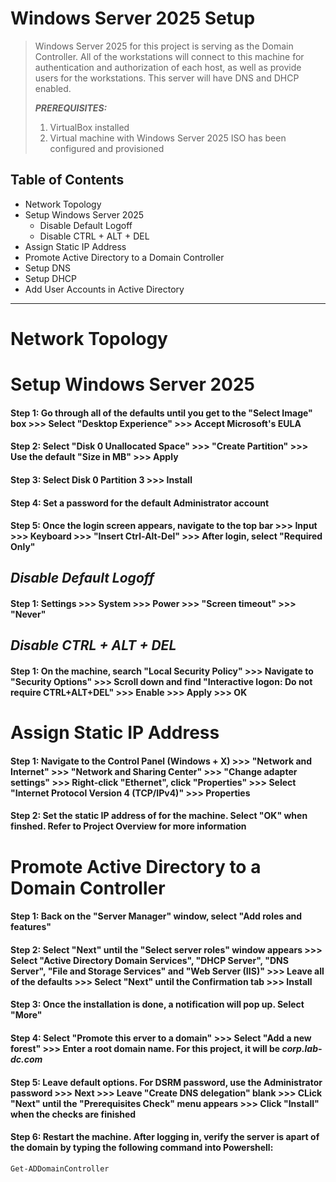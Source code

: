 # Windows Server 2025 Setup
> Windows Server 2025 for this project is serving as the Domain Controller. All of the workstations will connect to this machine for authentication and authorization of each host, as well as provide users for the workstations. This server will have DNS and DHCP enabled.
>
> ***PREREQUISITES:***
> 1) VirtualBox installed
> 2) Virtual machine with Windows Server 2025 ISO has been configured and provisioned

## Table of Contents

* Network Topology
* Setup Windows Server 2025
  - Disable Default Logoff
  - Disable CTRL + ALT + DEL
* Assign Static IP Address
* Promote Active Directory to a Domain Controller
* Setup DNS
* Setup DHCP
* Add User Accounts in Active Directory

***

# Network Topology

[PLACE PHOTO PATH HERE]: #

# Setup Windows Server 2025

#### Step 1: Go through all of the defaults until you get to the "Select Image" box >>> Select "Desktop Experience" >>> Accept Microsoft's EULA

#### Step 2: Select "Disk 0 Unallocated Space" >>> "Create Partition" >>> Use the default "Size in MB" >>> Apply

#### Step 3: Select Disk 0 Partition 3 >>> Install

#### Step 4: Set a password for the default Administrator account

#### Step 5: Once the login screen appears, navigate to the top bar >>> Input >>> Keyboard >>> "Insert Ctrl-Alt-Del" >>> After login, select "Required Only"

## *Disable Default Logoff*

#### Step 1: Settings >>> System >>> Power >>> "Screen timeout" >>> "Never"

## *Disable CTRL + ALT + DEL*

#### Step 1: On the machine, search "Local Security Policy" >>> Navigate to "Security Options" >>> Scroll down and find "Interactive logon: Do not require CTRL+ALT+DEL" >>> Enable >>> Apply >>> OK

# Assign Static IP Address

#### Step 1: Navigate to the Control Panel (Windows + X) >>> "Network and Internet" >>> "Network and Sharing Center" >>> "Change adapter settings" >>> Right-click "Ethernet", click "Properties" >>> Select "Internet Protocol Version 4 (TCP/IPv4)" >>> Properties

#### Step 2: Set the static IP address of for the machine. Select "OK" when finshed. Refer to Project Overview for more information

# Promote Active Directory to a Domain Controller

#### Step 1: Back on the "Server Manager" window, select "Add roles and features"

#### Step 2: Select "Next" until the "Select server roles" window appears >>> Select "Active Directory Domain Services", "DHCP Server", "DNS Server", "File and Storage Services" and "Web Server (IIS)" >>> Leave all of the defaults >>> Select "Next" until the Confirmation tab >>> Install

#### Step 3: Once the installation is done, a notification will pop up. Select "More"

#### Step 4: Select "Promote this erver to a domain" >>> Select "Add a new forest" >>> Enter a root domain name. For this project, it will be *corp.lab-dc.com*

#### Step 5: Leave default options. For DSRM password, use the Administrator password >>> Next >>> Leave "Create DNS delegation" blank >>> CLick "Next" until the "Prerequisites Check" menu appears >>> Click "Install" when the checks are finished

#### Step 6: Restart the machine. After logging in, verify the server is apart of the domain by typing the following command into Powershell:
```bash
Get-ADDomainController
```


